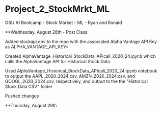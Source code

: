 # Project_2_StockMrkt_ML
OSU AI Bootcamp - Stock Market - ML - Ryan and Ronald

**Wednesday, August 28th - Post Class

Added stockapi.env to the repo with the associated Alpha Vantage API Key as ALPHA_VANTAGE_API_KEY=

Created AlphaVantage_Historical_StockData_APIcall_2020_24.ipynb which calls the AlphaVantage API for Historical Stock Data

Used AlphaVantage_Historical_StockData_APIcall_2020_24.ipynb notebook to output the AAPL_2020_2024.csv, AMZN_2020_2024.csv, and GOOGL_2020_2024.csv, respectively, and output to the the "Historical Stock Data CSV" folder 

Pushed changes

**Thursday, August 29th
